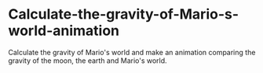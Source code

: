 # Calculate-the-gravity-of-Mario-s-world-animation
Calculate the gravity of Mario's world and make an animation comparing the gravity of the moon, the earth and Mario's world.
